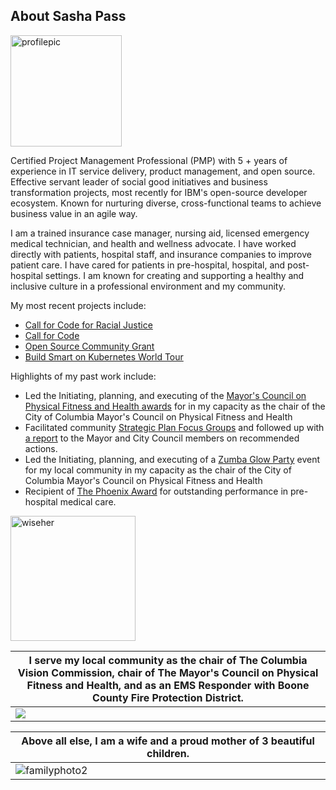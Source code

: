 ## About Sasha Pass

<img width="178" alt="profilepic" src="https://user-images.githubusercontent.com/26466943/103029365-46428780-451f-11eb-8074-24a92e375fc9.png">


Certified Project Management Professional (PMP) with 5 + years of experience in IT service delivery, product management, and open source. Effective servant leader of social good initiatives and business transformation projects, most recently for IBM's open-source developer ecosystem. Known for nurturing diverse, cross-functional teams to achieve business value in an agile way. 

I am a trained insurance case manager, nursing aid, licensed emergency medical technician, and health and wellness advocate. I have worked directly with patients, hospital staff, and insurance companies to improve patient care. I have cared for patients in pre-hospital, hospital, and post-hospital settings. I am known for creating and supporting a healthy and inclusive culture in a professional environment and my community.



My most recent projects include:
- [Call for Code for Racial Justice](https://developer.ibm.com/callforcode/racial-justice/)
- [Call for Code](https://developer.ibm.com/callforcode/)
- [Open Source Community Grant](https://developer.ibm.com/blogs/pionerasdev-wins-ibm-oscg-increase-participation-women-programming/)
- [Build Smart on Kubernetes World Tour](https://developer.ibm.com/openshift-world-tour/)


Highlights of my past work include:
- Led the Initiating, planning, and executing of the [Mayor's Council on Physical Fitness and Health awards](https://www.facebook.com/LetsMoveCoMo/posts/2743132742409099/) for in my capacity as the chair of the City of Columbia Mayor's Council on Physical Fitness and Health
- Facilitated community [Strategic Plan Focus Groups](http://gocolumbiamo.legistar1.com/gocolumbiamo/attachments/5ed89044-d63f-443d-ada5-b752bc970fa0.pdf) and followed up with [a report](https://gocolumbiamo.legistar.com/LegislationDetail.aspx?ID=4154871&GUID=F3847152-C230-4977-A63E-DE879876C689&Options=&Search=) to the Mayor and City Council members on recommended actions.
- Led the Initiating, planning, and executing of a [Zumba Glow Party](https://www.facebook.com/events/685403928513122/) event for my local community in my capacity as the chair of the City of Columbia Mayor's Council on Physical Fitness and Health       
- Recipient of [The Phoenix Award](https://user-images.githubusercontent.com/26466943/103028601-b6e8a480-451d-11eb-9da3-52e37391c7d9.png) for outstanding performance in pre-hospital medical care. 

<a href="https://app.wiseher.com/listing/sasha-pass.html"><img height='200' width='200' src='https://app.wiseher.com/custom/domain_1/content_files/badge.png' alt='wiseher'></a>


|  I serve my local community as the chair of The Columbia Vision Commission, chair of The Mayor's Council on Physical Fitness and Health, and as an EMS Responder with Boone County Fire Protection District.| 
| --- |
| ![](https://user-images.githubusercontent.com/26466943/77710353-bf667b80-6f9b-11ea-95c3-6dd48143c7ec.png) | 


| Above all else, I am a wife and a proud mother of 3 beautiful children. |
| --- |
| ![familyphoto2](https://user-images.githubusercontent.com/26466943/95933661-bc46a780-0d94-11eb-86d9-1e01bd3f82ba.jpeg)|







